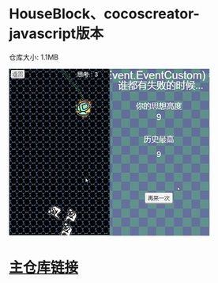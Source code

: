 # HouseBlock、cocoscreator-javascript版本
仓库大小: 1.1MB

![loading](https://github.com/Saber2pr/MyWeb/raw/master/resource/HB_CCC.jpg)

# [主仓库链接](https://github.com/Saber2pr/HouseBlocks)
